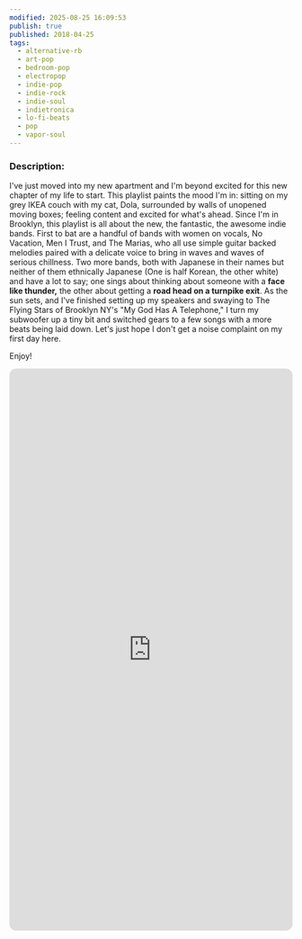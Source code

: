```yaml
---
modified: 2025-08-25 16:09:53
publish: true
published: 2018-04-25
tags:
  - alternative-rb
  - art-pop
  - bedroom-pop
  - electropop
  - indie-pop
  - indie-rock
  - indie-soul
  - indietronica
  - lo-fi-beats
  - pop
  - vapor-soul
---
```

### Description:
I've just moved into my new apartment and I'm beyond excited for this new chapter of my life to start. This playlist paints the mood I'm in: sitting on my grey IKEA couch with my cat, Dola, surrounded by walls of unopened moving boxes; feeling content and excited for what's ahead. Since I'm in Brooklyn, this playlist is all about the new, the fantastic, the awesome indie bands. First to bat are a handful of bands with women on vocals, No Vacation, Men I Trust, and The Marias, who all use simple guitar backed melodies paired with a delicate voice to bring in waves and waves of serious chillness. Two more bands, both with Japanese in their names but neither of them ethnically Japanese (One is half Korean, the other white) and have a lot to say; one sings about thinking about someone with a **face like thunder,** the other about getting a **road head on a turnpike exit**. As the sun sets, and I've finished setting up my speakers and swaying to The Flying Stars of Brooklyn NY's "My God Has A Telephone," I turn my subwoofer up a tiny bit and switched gears to a few songs with a more beats being laid down. Let's just hope I don't get a noise complaint on my first day here. 

Enjoy!

<iframe data-testid="embed-iframe" style="border-radius:12px" src="https://open.spotify.com/embed/playlist/0haNUXEPLy7GxmhDnt1Zj6?utm_source=generator&theme=0" width="100%" height="1000" frameBorder="0" allowfullscreen="" allow="autoplay; clipboard-write; encrypted-media; fullscreen; picture-in-picture" loading="lazy"></iframe>

